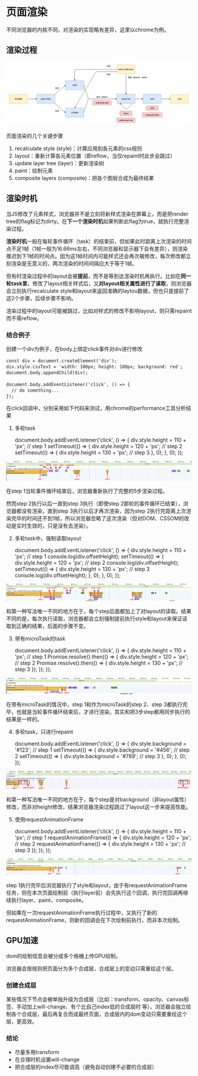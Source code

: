 # 页面渲染

不同浏览器的内核不同，对渲染的实现略有差异，这里以chrome为例。

## 渲染过程

![render-process](../resources/browser-render/render-process.png)

页面渲染的几个关键步骤

1. recalculate style (style)：计算应用到各元素的css规则
2. layout：重新计算各元素位置（即reflow，当仅repaint时此步会跳过）
3. update layer tree (layer)：更新渲染树
4. paint：绘制元素
5. composite layers (composite)：把各个图层合成为最终结果

## 渲染时机

当JS修改了元素样式，浏览器并不是立刻将新样式渲染在屏幕上，而是把render tree的flag标记为dirty。在**下一个渲染时机**如果判断此flag为true，就执行完整渲染过程。

**渲染时机**一般在每轮事件循环（task）的结束前，但如果此时距离上次渲染的时间点不足1帧（1帧一般为16.66ms左右，不同浏览器和显示器下会有差异），则渲染推迟到下1帧的时间点。因为这1帧时间内可能样式还会再次被修改，每次修改都立刻渲染是无意义的，两次渲染的时间间隔应大于等于1帧。

但有时渲染过程中的layout会被**提前**，而不是等到达渲染时机再执行。比如在**同一轮task里**，修改了layout相关样式后，又**对layout相关属性进行了读取**，则浏览器会立刻执行recalculate style和layout来返回准确的laytou数据，但也只是提前了这2个步骤，后续步骤不影响。

渲染过程中的layout可能被跳过，比如对样式的修改不影响layout，则只需repaint而不需reflow。


### 结合例子


创建一个div为例子，在body上绑定click事件对div进行修改

    const div = document.createElement('div');
    div.style.cssText = 'width: 100px; height: 100px; background: red';
    document.body.appendChild(div);

    document.body.addEventListener('click', () => {
      // do something...
    });


在click回调中，分别采用如下代码来测试，用chrome的performance工具分析结果

1. 多轮task


    document.body.addEventListener('click', () => {
      div.style.height = 110 + 'px'; // step 1
      setTimeout(() => {
        div.style.height = 120 + 'px'; // step 2
          setTimeout(() => {
            div.style.height = 130 + 'px'; // step 3
          }, 0);
      }, 0);
    });



![result](../resources/browser-render/screenshot/set-timeout.jpg)

在step 1当轮事件循环结束后，浏览器重新执行了完整的5步渲染过程。

然而step 2执行以后一直到step 3执行（即使step 2那轮的事件循环已结束），浏览器都没有渲染，直到step 3执行以后才再次渲染，因为step 2执行完距离上次渲染完毕的时间还不到1帧，所以浏览器忽略了这次渲染（但对DOM、CSSOM的改动是实时生效的，只是没有去渲染）。

2. 多轮task中，强制读取layout


    document.body.addEventListener('click', () => {
      div.style.height = 110 + 'px'; // step 1
      console.log(div.offsetHeight);
      setTimeout(() => {
        div.style.height = 120 + 'px'; // step 2
        console.log(div.offsetHeight);
          setTimeout(() => {
            div.style.height = 130 + 'px'; // step 3
            console.log(div.offsetHeight);
          }, 0);
      }, 0);
    });


![result](../resources/browser-render/screenshot/set-timeout-force.jpg)

和第一种写法唯一不同的地方在于，每个step后面都加上了对layout的读取。结果不同的是，每次执行读取，浏览器都会立刻强制提前执行style和layout来保证读取到正确的结果，后面的步骤不变。

3. 带有microTask的task


    document.body.addEventListener('click', () => {
      div.style.height = 110 + 'px'; // step 1
      Promise.resolve().then(() => {
        div.style.height = 120 + 'px'; // step 2
        Promise.resolve().then(() => {
          div.style.height = 130 + 'px'; // step 3
        });
      });
    });

![result](../resources/browser-render/screenshot/promise.jpg)

在带有microTask的情况中，step 1和作为microTask的step 2、step 3都执行完毕，也就是当轮事件循环结束后，才进行渲染。其实和把3步step都用同步执行的结果是一样的。

4. 多轮task，只进行repaint


    document.body.addEventListener('click', () => {
      div.style.background = '#123'; // step 1
      setTimeout(() => {
        div.style.background = '#456'; // step 2
          setTimeout(() => {
            div.style.background = '#789'; // step 3
          }, 0);
      }, 0);
    });

![result](../resources/browser-render/screenshot/skip-layout.jpg)

和第一种写法唯一不同的地方在于，每个step是对background（非layout属性）修改，而非对height修改，结果浏览器渲染过程跳过了layout这一步来提高性能。

5. 使用requestAnimationFrame


    document.body.addEventListener('click', () => {
      div.style.height = 110 + 'px'; // step 1
      requestAnimationFrame(() => {
        div.style.height = 120 + 'px'; // step 2
        requestAnimationFrame(() => {
          div.style.height = 130 + 'px'; // step 3
        });
      });
    });


![result](../resources/browser-render/screenshot/request-animation-frame.jpg)

step 1执行完毕后浏览器执行了style和layout，由于有requestAnimationFrame任务，则在本次页面绘制前（执行layer前）会先执行这个回调，执行完回调再继续执行layer、paint、composite。

但如果在一次requestAnimationFrame执行过程中，又执行了新的requestAnimationFrame，则新的回调会在下次绘制前执行，而非本次绘制。


## GPU加速

dom的绘制信息会被分成多个格栅上传GPU绘制。

浏览器会按规则把页面分为多个合成层，合成层上的变动只需重绘这个层。

### 创建合成层

某些情况下节点会被单独升级为合成层（比如：transform、opacity、canvas标签、手动加上will-change、有个比自己index低的合成层时 等），浏览器会独立绘制各个合成层，最后再复合而成最终页面，合成层内的dom变动只需要重绘这个层，更高效。

### 结论

- 尽量多用transform
- 在合理时机设置will-change
- 把合成层的index尽可能调高（避免自动创建不必要的合成层）
